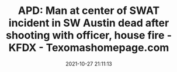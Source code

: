 ---
"title": "APD: Man at center of SWAT incident in SW Austin dead after shooting with officer, house fire - KFDX - Texomashomepage.com"
"date": "2021-10-27 21:11:13"
"feed_name": "GOOGLENEWSCONSTRUCTION"
"feed_website": "https://news.google.com/search?q=construction%2Bincident&hl=en-US&gl=US&ceid=US:en"
"feed_rss": "https://news.google.com/rss/search?q=construction%2Bincident&hl=en-US&gl=US&ceid=US:en"
"link": "https://www.texomashomepage.com/news/live-man-shot-at-austin-code-enforcement-after-they-tried-to-cut-his-lawn-home-now-on-fire/"
"source": "{'href': 'https://www.texomashomepage.com', 'title': 'KFDX - Texomashomepage.com'}"
"file": "_posts/2021-1-1-ce46473d7d5a9cd5aad8498d8d6dd110aa361592.md"
"accident": "1"
"drilling": "1"
"dead": "1"
"injured": "0"
"arrested": "0"
"place": "sw austin"
"where": "road site"
"causes": "fire"
"place_uri": "unknown place"
---